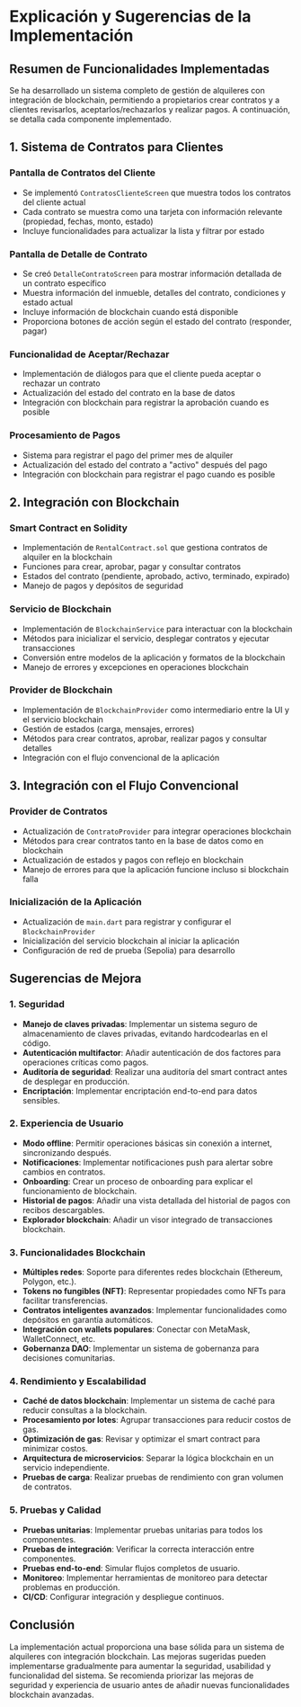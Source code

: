 # Explicación y Sugerencias de la Implementación

## Resumen de Funcionalidades Implementadas

Se ha desarrollado un sistema completo de gestión de alquileres con integración de blockchain, permitiendo a propietarios crear contratos y a clientes revisarlos, aceptarlos/rechazarlos y realizar pagos. A continuación, se detalla cada componente implementado.

## 1. Sistema de Contratos para Clientes

### Pantalla de Contratos del Cliente
- Se implementó `ContratosClienteScreen` que muestra todos los contratos del cliente actual
- Cada contrato se muestra como una tarjeta con información relevante (propiedad, fechas, monto, estado)
- Incluye funcionalidades para actualizar la lista y filtrar por estado

### Pantalla de Detalle de Contrato
- Se creó `DetalleContratoScreen` para mostrar información detallada de un contrato específico
- Muestra información del inmueble, detalles del contrato, condiciones y estado actual
- Incluye información de blockchain cuando está disponible
- Proporciona botones de acción según el estado del contrato (responder, pagar)

### Funcionalidad de Aceptar/Rechazar
- Implementación de diálogos para que el cliente pueda aceptar o rechazar un contrato
- Actualización del estado del contrato en la base de datos
- Integración con blockchain para registrar la aprobación cuando es posible

### Procesamiento de Pagos
- Sistema para registrar el pago del primer mes de alquiler
- Actualización del estado del contrato a "activo" después del pago
- Integración con blockchain para registrar el pago cuando es posible

## 2. Integración con Blockchain

### Smart Contract en Solidity
- Implementación de `RentalContract.sol` que gestiona contratos de alquiler en la blockchain
- Funciones para crear, aprobar, pagar y consultar contratos
- Estados del contrato (pendiente, aprobado, activo, terminado, expirado)
- Manejo de pagos y depósitos de seguridad

### Servicio de Blockchain
- Implementación de `BlockchainService` para interactuar con la blockchain
- Métodos para inicializar el servicio, desplegar contratos y ejecutar transacciones
- Conversión entre modelos de la aplicación y formatos de la blockchain
- Manejo de errores y excepciones en operaciones blockchain

### Provider de Blockchain
- Implementación de `BlockchainProvider` como intermediario entre la UI y el servicio blockchain
- Gestión de estados (carga, mensajes, errores)
- Métodos para crear contratos, aprobar, realizar pagos y consultar detalles
- Integración con el flujo convencional de la aplicación

## 3. Integración con el Flujo Convencional

### Provider de Contratos
- Actualización de `ContratoProvider` para integrar operaciones blockchain
- Métodos para crear contratos tanto en la base de datos como en blockchain
- Actualización de estados y pagos con reflejo en blockchain
- Manejo de errores para que la aplicación funcione incluso si blockchain falla

### Inicialización de la Aplicación
- Actualización de `main.dart` para registrar y configurar el `BlockchainProvider`
- Inicialización del servicio blockchain al iniciar la aplicación
- Configuración de red de prueba (Sepolia) para desarrollo

## Sugerencias de Mejora

### 1. Seguridad
- **Manejo de claves privadas**: Implementar un sistema seguro de almacenamiento de claves privadas, evitando hardcodearlas en el código.
- **Autenticación multifactor**: Añadir autenticación de dos factores para operaciones críticas como pagos.
- **Auditoría de seguridad**: Realizar una auditoría del smart contract antes de desplegar en producción.
- **Encriptación**: Implementar encriptación end-to-end para datos sensibles.

### 2. Experiencia de Usuario
- **Modo offline**: Permitir operaciones básicas sin conexión a internet, sincronizando después.
- **Notificaciones**: Implementar notificaciones push para alertar sobre cambios en contratos.
- **Onboarding**: Crear un proceso de onboarding para explicar el funcionamiento de blockchain.
- **Historial de pagos**: Añadir una vista detallada del historial de pagos con recibos descargables.
- **Explorador blockchain**: Añadir un visor integrado de transacciones blockchain.

### 3. Funcionalidades Blockchain
- **Múltiples redes**: Soporte para diferentes redes blockchain (Ethereum, Polygon, etc.).
- **Tokens no fungibles (NFT)**: Representar propiedades como NFTs para facilitar transferencias.
- **Contratos inteligentes avanzados**: Implementar funcionalidades como depósitos en garantía automáticos.
- **Integración con wallets populares**: Conectar con MetaMask, WalletConnect, etc.
- **Gobernanza DAO**: Implementar un sistema de gobernanza para decisiones comunitarias.

### 4. Rendimiento y Escalabilidad
- **Caché de datos blockchain**: Implementar un sistema de caché para reducir consultas a la blockchain.
- **Procesamiento por lotes**: Agrupar transacciones para reducir costos de gas.
- **Optimización de gas**: Revisar y optimizar el smart contract para minimizar costos.
- **Arquitectura de microservicios**: Separar la lógica blockchain en un servicio independiente.
- **Pruebas de carga**: Realizar pruebas de rendimiento con gran volumen de contratos.

### 5. Pruebas y Calidad
- **Pruebas unitarias**: Implementar pruebas unitarias para todos los componentes.
- **Pruebas de integración**: Verificar la correcta interacción entre componentes.
- **Pruebas end-to-end**: Simular flujos completos de usuario.
- **Monitoreo**: Implementar herramientas de monitoreo para detectar problemas en producción.
- **CI/CD**: Configurar integración y despliegue continuos.

## Conclusión

La implementación actual proporciona una base sólida para un sistema de alquileres con integración blockchain. Las mejoras sugeridas pueden implementarse gradualmente para aumentar la seguridad, usabilidad y funcionalidad del sistema. Se recomienda priorizar las mejoras de seguridad y experiencia de usuario antes de añadir nuevas funcionalidades blockchain avanzadas.